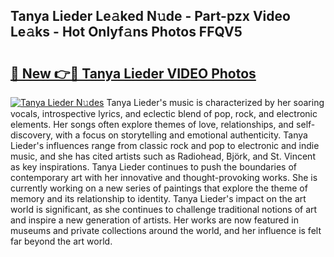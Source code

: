 ## Tanya Lieder Le𝚊ked N𝚞de - Part-pzx Video Le𝚊ks - Hot Onlyf𝚊ns Photos FFQV5

# <h2><a href="http://ac32428.deff.icu/?id=Tanya+Lieder">🔗 New 👉🔴 Tanya Lieder VIDEO Photos</a></h2>

[![Tanya Lieder N𝚞des](https://i.imgur.com/rIISA9y.gif)](http://ac32428.deff.icu/?id=Tanya+Lieder)
Tanya Lieder's music is characterized by her soaring vocals, introspective lyrics, and eclectic blend of pop, rock, and electronic elements. Her songs often explore themes of love, relationships, and self-discovery, with a focus on storytelling and emotional authenticity. Tanya Lieder's influences range from classic rock and pop to electronic and indie music, and she has cited artists such as Radiohead, Björk, and St. Vincent as key inspirations. Tanya Lieder continues to push the boundaries of contemporary art with her innovative and thought-provoking works. She is currently working on a new series of paintings that explore the theme of memory and its relationship to identity. Tanya Lieder's impact on the art world is significant, as she continues to challenge traditional notions of art and inspire a new generation of artists. Her works are now featured in museums and private collections around the world, and her influence is felt far beyond the art world.
